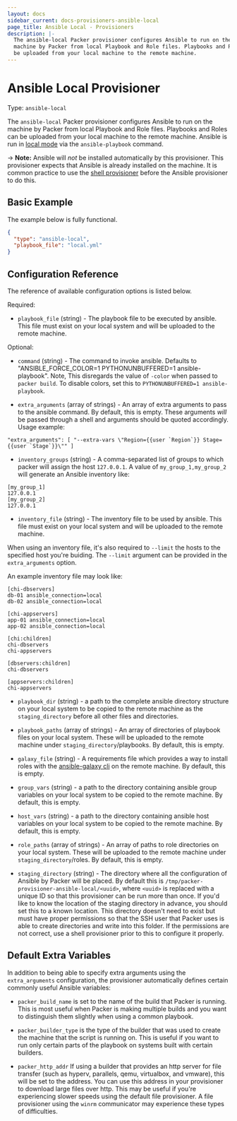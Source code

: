 ```yaml
---
layout: docs
sidebar_current: docs-provisioners-ansible-local
page_title: Ansible Local - Provisioners
description: |-
  The ansible-local Packer provisioner configures Ansible to run on the
  machine by Packer from local Playbook and Role files. Playbooks and Roles can
  be uploaded from your local machine to the remote machine.
---
```


# Ansible Local Provisioner

Type: `ansible-local`

The `ansible-local` Packer provisioner configures Ansible to run on the machine
by Packer from local Playbook and Role files. Playbooks and Roles can be
uploaded from your local machine to the remote machine. Ansible is run in [local
mode](https://docs.ansible.com/ansible/playbooks_delegation.html#local-playbooks) via the
`ansible-playbook` command.

-> **Note:** Ansible will *not* be installed automatically by this
provisioner. This provisioner expects that Ansible is already installed on the
machine. It is common practice to use the [shell
provisioner](/docs/provisioners/shell.html) before the Ansible provisioner to do
this.

## Basic Example

The example below is fully functional.

```json
{
  "type": "ansible-local",
  "playbook_file": "local.yml"
}
```

## Configuration Reference

The reference of available configuration options is listed below.

Required:

- `playbook_file` (string) - The playbook file to be executed by ansible. This
    file must exist on your local system and will be uploaded to the
    remote machine.

Optional:

- `command` (string) - The command to invoke ansible. Defaults
    to "ANSIBLE_FORCE_COLOR=1 PYTHONUNBUFFERED=1 ansible-playbook".
    Note, This disregards the value of `-color` when passed to `packer build`.
    To disable colors, set this to `PYTHONUNBUFFERED=1 ansible-playbook`.

- `extra_arguments` (array of strings) - An array of extra arguments to pass
    to the ansible command. By default, this is empty. These arguments _will_
    be passed through a shell and arguments should be quoted accordingly.
    Usage example:

```
"extra_arguments": [ "--extra-vars \"Region={{user `Region`}} Stage={{user `Stage`}}\"" ]
```

- `inventory_groups` (string) - A comma-separated list of groups to which
    packer will assign the host `127.0.0.1`. A value of `my_group_1,my_group_2`
    will generate an Ansible inventory like:

```text
[my_group_1]
127.0.0.1
[my_group_2]
127.0.0.1
```

- `inventory_file` (string) - The inventory file to be used by ansible. This
    file must exist on your local system and will be uploaded to the
    remote machine.

When using an inventory file, it's also required to `--limit` the hosts to the
specified host you're buiding. The `--limit` argument can be provided in the
`extra_arguments` option.

An example inventory file may look like:

```text
[chi-dbservers]
db-01 ansible_connection=local
db-02 ansible_connection=local

[chi-appservers]
app-01 ansible_connection=local
app-02 ansible_connection=local

[chi:children]
chi-dbservers
chi-appservers

[dbservers:children]
chi-dbservers

[appservers:children]
chi-appservers
```

- `playbook_dir` (string) - a path to the complete ansible directory structure
    on your local system to be copied to the remote machine as the
    `staging_directory` before all other files and directories.

- `playbook_paths` (array of strings) - An array of directories of playbook files on
    your local system. These will be uploaded to the remote machine under
    `staging_directory`/playbooks. By default, this is empty.

- `galaxy_file` (string) - A requirements file which provides a way to install
    roles with the [ansible-galaxy
    cli](http://docs.ansible.com/ansible/galaxy.html#the-ansible-galaxy-command-line-tool)
    on the remote machine. By default, this is empty.

- `group_vars` (string) - a path to the directory containing ansible group
    variables on your local system to be copied to the remote machine. By
    default, this is empty.

- `host_vars` (string) - a path to the directory containing ansible host
    variables on your local system to be copied to the remote machine. By
    default, this is empty.

- `role_paths` (array of strings) - An array of paths to role directories on
    your local system. These will be uploaded to the remote machine under
    `staging_directory`/roles. By default, this is empty.

- `staging_directory` (string) - The directory where all the configuration of
    Ansible by Packer will be placed. By default this is
    `/tmp/packer-provisioner-ansible-local/<uuid>`, where `<uuid>` is replaced
    with a unique ID so that this provisioner can be run more than once. If
    you'd like to know the location of the staging directory in advance, you
    should set this to a known location. This directory doesn't need to exist
    but must have proper permissions so that the SSH user that Packer uses is
    able to create directories and write into this folder. If the permissions
    are not correct, use a shell provisioner prior to this to configure it
    properly.

## Default Extra Variables

In addition to being able to specify extra arguments using the
`extra_arguments` configuration, the provisioner automatically defines certain
commonly useful Ansible variables:

- `packer_build_name` is set to the name of the build that Packer is running.
    This is most useful when Packer is making multiple builds and you want to
    distinguish them slightly when using a common playbook.

- `packer_builder_type` is the type of the builder that was used to create the
    machine that the script is running on. This is useful if you want to run
    only certain parts of the playbook on systems built with certain builders.

- `packer_http_addr` If using a builder that provides an http server for file
    transfer (such as hyperv, parallels, qemu, virtualbox, and vmware), this
    will be set to the address. You can use this address in your provisioner to
    download large files over http. This may be useful if you're experiencing
    slower speeds using the default file provisioner. A file provisioner using
    the `winrm` communicator may experience these types of difficulties.
